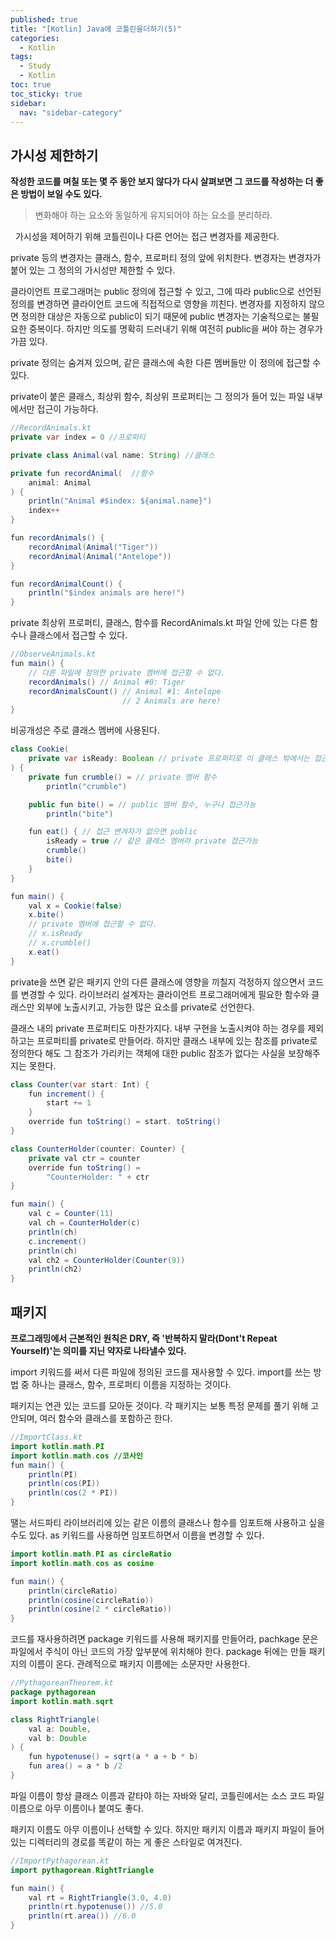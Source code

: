 ```yaml
---
published: true
title: "[Kotlin] Java에 코틀린을더하기(5)"
categories:
  - Kotlin
tags:
  - Study
  - Kotlin
toc: true
toc_sticky: true
sidebar:
  nav: "sidebar-category"
---
```


## 가시성 제한하기

**작성한 코드를 며칠 또는 몇 주 동안 보지 않다가 다시 살펴보면 그 코드를 작성하는 더 좋은 방법이 보일 수도 있다.**

> 변화해야 하는 요소와 동일하게 유지되어야 하는 요소를 분리하라.

&nbsp; 가시성을 제어하기 위해 코틀린이나 다른 언어는 접근 변경자를 제공한다.

private 등의 변경자는 클래스, 함수, 프로퍼티 정의 앞에 위치한다. 변경자는 변경자가 붙어 있는 그 정의의 가시성만 제한할 수 있다.

클라이언트 프로그래머는 public 정의에 접근할 수 있고, 그에 따라 public으로 선언된 정의를 변경하면 클라이언트 코드에 직접적으로 영향을 끼친다. 변경자를 지정하지 않으면 정의한 대상은 자동으로 public이 되기 때문에 public 변경자는 기술적으로는 불필요한 중복이다. 하지만 의도를 명확히 드러내기 위해 여전히 public을 써야 하는 경우가 가끔 있다.

private 정의는 숨겨져 있으며, 같은 클래스에 속한 다른 멤버들만 이 정의에 접근할 수 있다.

private이 붙은 클래스, 최상위 함수, 최상위 프로퍼티는 그 정의가 들어 있는 파일 내부에서만 접근이 가능하다.

```java
//RecordAnimals.kt
private var index = 0 //프로퍼티

private class Animal(val name: String) //클래스

private fun recordAnimal(  //함수
    animal: Animal
) {
    println("Animal #$index: ${animal.name}")
    index++
}

fun recordAnimals() {
    recordAnimal(Animal("Tiger"))
    recordAnimal(Animal("Antelope"))
}

fun recordAnimalCount() {
    println("$index animals are here!")
}
```

private 최상위 프로퍼티, 클래스, 함수를 RecordAnimals.kt 파일 안에 있는 다른 함수나 클래스에서 접근할 수 있다.

```java
//ObserveAnimals.kt
fun main() {
    // 다른 파일에 정의한 private 멤버에 접근할 수 없다.
    recordAnimals() // Animal #0: Tiger
    recordAnimalsCount() // Animal #1: Antelope
                         // 2 Animals are here!
}
```

비공개성은 주로 클래스 멤버에 사용된다.

```java
class Cookie(
    private var isReady: Boolean // private 프로퍼티로 이 클래스 밖에서는 접근이 불가능하다.
) {
    private fun crumble() = // private 멤버 함수
        println("crumble")

    public fun bite() = // public 멤버 함수, 누구나 접근가능
        println("bite")

    fun eat() { // 접근 변겨자가 없으면 public
        isReady = true // 같은 클래스 멤버라 private 접근가능
        crumble()
        bite()
    }
}

fun main() {
    val x = Cookie(false)
    x.bite()
    // private 멤버에 접근할 수 없다.
    // x.isReady
    // x.crumble()
    x.eat()
}
```

private을 쓰면 같은 패키지 안의 다른 클래스에 영향을 끼칠지 걱정하지 않으면서 코드를 변경할 수 있다. 라이브러리 설계자는 클라이언트 프로그래머에게 필요한 함수와 클래스만 외부에 노출시키고, 가능한 많은 요소를 private로 선언한다.

클래스 내의 private 프로퍼티도 마찬가지다. 내부 구현을 노출시켜야 하는 경우를 제외하고는 프로퍼티를 private로 만들어라. 하지만 클래스 내부에 있는 참조를 private로 정의한다 해도 그 참조가 가리키는 객체에 대한 public 참조가 없다는 사실을 보장해주지는 못한다.


```java
class Counter(var start: Int) {
    fun increment() {
        start += 1
    }
    override fun toString() = start. toString()
}

class CounterHolder(counter: Counter) {
    private val ctr = counter
    override fun toString() =
        "CounterHolder: " + ctr
}

fun main() {
    val c = Counter(11)
    val ch = CounterHolder(c)
    println(ch)
    c.increment()
    println(ch)
    val ch2 = CounterHolder(Counter(9))
    println(ch2)
}

```

## 패키지

**프로그래밍에서 근본적인 원칙은 DRY, 즉 '반복하지 말라(Dont't Repeat Yourself)'는 의미를 지닌 약자로 나타낼수 있다.**

import 키워드를 써서 다른 파일에 정의된 코드를 재사용할 수 있다. import를 쓰는 방법 중 하나는 클래스, 함수, 프로퍼티 이름을 지정하는 것이다.

패키지는 연관 있는 코드를 모아둔 것이다. 각 패키지는 보통 특정 문제를 풀기 위해 고안되며, 여러 함수와 클래스를 포함하곤 한다.

```java
//ImportClass.kt
import kotlin.math.PI
import kotlin.math.cos //코사인
fun main() {
    println(PI)
    println(cos(PI))
    println(cos(2 * PI))
}
```

땔는 서드파티 라이브러리에 있는 같은 이름의 클래스나 함수를 임포트해 사용하고 싶을 수도 있다. as 키워드를 사용하면 임포트하면서 이름을 변경할 수 있다.

```java
import kotlin.math.PI as circleRatio
import kotlin.math.cos as cosine

fun main() {
    println(circleRatio)
    println(cosine(circleRatio))
    println(cosine(2 * circleRatio))
}
```


코드를 재사용하려면 package 키워드를 사용해 패키지를 만들어라, pachkage 문은 파일에서 주식이 아닌 코드의 가장 앞부분에 위치해야 한다. package 뒤에는 만들 패키지의 이름이 온다. 관례적으로 패키지 이름에는 소문자만 사용한다.


```java
//PythagoreanTheorem.kt
package pythagorean
import kotlin.math.sqrt

class RightTriangle(
    val a: Double,
    val b: Double
) {
    fun hypotenuse() = sqrt(a * a + b * b)
    fun area() = a * b /2
}
```

파일 이름이 항상 클래스 이름과 같타야 하는 자바와 달리, 코틀린에서는 소스 코드 파일 이름으로 아무 이름이나 붙여도 좋다.

패키지 이름도 아무 이름이나 선택할 수 있다. 하지만 패키지 이름과 패키지 파일이 들어 있는 디렉터리의 경로를 똑같이 하는 게 좋은 스타일로 여겨진다.

```java
//ImportPythagorean.kt
import pythagorean.RightTriangle

fun main() {
    val rt = RightTriangle(3.0, 4.0)
    println(rt.hypotenuse()) //5.0
    println(rt.area()) //6.0
}
```







